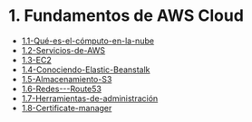 # 1. Fundamentos de AWS Cloud


[comment]:STARTING_GENERATED_TOC

* [1.1-Qué-es-el-cómputo-en-la-nube](<./content/1.1-Qué-es-el-cómputo-en-la-nube.md>)
* [1.2-Servicios-de-AWS](<./content/1.2-Servicios-de-AWS.md>)
* [1.3-EC2](<./content/1.3-EC2.md>)
* [1.4-Conociendo-Elastic-Beanstalk](<./content/1.4-Conociendo-Elastic-Beanstalk.md>)
* [1.5-Almacenamiento-S3](<./content/1.5-Almacenamiento-S3.md>)
* [1.6-Redes---Route53](<./content/1.6-Redes---Route53.md>)
* [1.7-Herramientas-de-administración](<./content/1.7-Herramientas-de-administración.md>)
* [1.8-Certificate-manager](<./content/1.8-Certificate-manager.md>)

[comment]:ENDING_GENERATED_TOC
